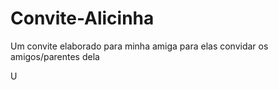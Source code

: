 # Convite-Alicinha
 Um convite elaborado para minha amiga para elas convidar os amigos/parentes dela

 U
